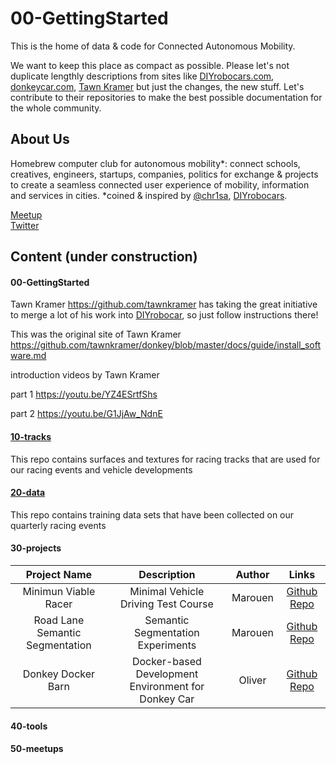 # 00-GettingStarted

This is the home of data & code for Connected Autonomous Mobility. <br>

We want to keep this place as compact as possible. Please let's not duplicate lengthly descriptions from sites like [DIYrobocars.com](https://diyrobocars.com), [donkeycar.com](http://www.donkeycar.com), [Tawn Kramer](https://github.com/tawnkramer/donkey/blob/master/docs/guide/install_software.md) but just the changes, the new stuff. Let's contribute to their repositories to make the best possible documentation for the whole community.


## About Us

Homebrew computer club for autonomous mobility*: connect schools, creatives, engineers, startups, companies, politics for exchange & projects to create a seamless connected user experience of mobility, information and services in cities. *coined & inspired by [@chr1sa](https://twitter.com/chr1sa), [DIYrobocars](https://diyrobocars.com).

[Meetup](https://www.meetup.com/Connected-Autonomous-Driving/) <br>
[Twitter](https://twitter.com/robomakerspace) <br>

## Content (under construction)

#### 00-GettingStarted

Tawn Kramer https://github.com/tawnkramer has taking the great initiative to merge a lot of his work into 
[DIYrobocar](https://github.com/autorope/donkeycar),
so just follow instructions there!

This was the original site of Tawn Kramer
https://github.com/tawnkramer/donkey/blob/master/docs/guide/install_software.md

introduction videos by Tawn Kramer 

part 1 https://youtu.be/YZ4ESrtfShs

part 2 https://youtu.be/G1JjAw_NdnE


#### [10-tracks](https://github.com/connected-autonomous-mobilty/10-tracks)

This repo contains surfaces and textures for racing tracks that are used for our racing events and vehicle developments

#### [20-data](https://github.com/connected-autonomous-mobilty/20-data)

This repo contains training data sets that have been collected on our quarterly racing events

#### 30-projects

| Project Name | Description | Author | Links |
|:------------:|:-----------:|:------:|:-----:|
|Minimun Viable Racer | Minimal Vehicle Driving Test Course | Marouen | [Github Repo](https://github.com/RoboCarEsslingen/Minimun_Viable_Racer) |
| Road Lane Semantic Segmentation | Semantic Segmentation Experiments | Marouen | [Github Repo](https://github.com/RoboCarEsslingen/Road-Lane-Semantic-segmentation) |
| Donkey Docker Barn | Docker-based Development Environment for Donkey Car | Oliver | [Github Repo](https://github.com/deltaflyer/donkey-docker-barn) |

#### 40-tools
#### 50-meetups
